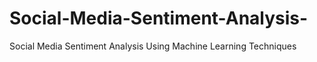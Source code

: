 # Social-Media-Sentiment-Analysis-
Social Media Sentiment Analysis Using Machine Learning Techniques 
